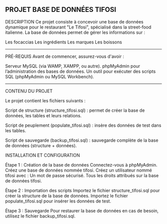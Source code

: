 PROJET BASE DE DONNÉES TIFOSI
----------------------------------------------------------------------------------------------------------------------------------------------------
DESCRIPTION
Ce projet consiste à concevoir une base de données dynamique pour le restaurant "Le Tifosi", spécialisé dans la street-food italienne.
La base de données permet de gérer les informations sur :

Les focaccias
Les ingrédients
Les marques
Les boissons

-----------------------------------------------------------------------------------------------------------------------------------------------------
PRÉ-REQUIS
Avant de commencer, assurez-vous d'avoir :

Serveur MySQL (via WAMP, XAMPP, ou autre).
phpMyAdmin pour l’administration des bases de données.
Un outil pour exécuter des scripts SQL (phpMyAdmin ou MySQL Workbench).

-------------------------------------------------------------------------------------------------------------------------------------------------------
CONTENU DU PROJET

Le projet contient les fichiers suivants :

Script de structure (structure_tifosi.sql) : permet de créer la base de données, les tables et leurs relations.

Script de peuplement (populate_tifosi.sql) : insère des données de test dans les tables.

Script de sauvegarde (backup_tifosi.sql) : sauvegarde complète de la base de données (structure + données).

INSTALLATION ET CONFIGURATION

Étape 1 : Création de la base de données
Connectez-vous à phpMyAdmin.
Créez une base de données nommée tifosi.
Créez un utilisateur nommé tifosi avec :
Un mot de passe sécurisé.
Tous les droits attribués sur la base de données tifosi.

Étape 2 : Importation des scripts
Importez le fichier structure_tifosi.sql pour créer la structure de la base de données.
Importez le fichier populate_tifosi.sql pour insérer les données de test.

Étape 3 : Sauvegarde
Pour restaurer la base de données en cas de besoin, utilisez le fichier backup_tifosi.sql.



